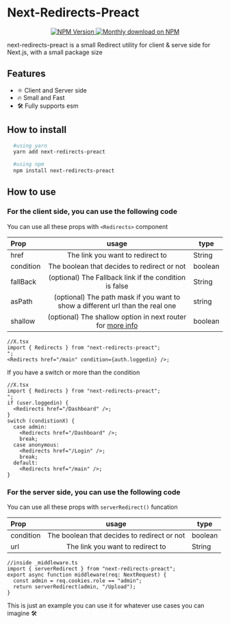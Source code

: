 # Next-Redirects-Preact

<p align="center">
  <a href="https://www.npmjs.org/package/next-redirects-preact">
    <img src="https://img.shields.io/npm/v/next-redirects-preact/latest.svg" alt="NPM Version" />
  </a>
  <a href="https://www.npmjs.org/package/next-redirects-preact">
    <img src="https://img.shields.io/npm/dm/next-redirects-preact.svg" alt="Monthly download on NPM" />
  </a>
</p>

next-redirects-preact is a small Redirect utility for client & serve side for Next.js, with a small package size

## Features

- ⚛️ Client and Server side
- 🔥 Small and Fast
- 🛠 Fully supports esm

## How to install

```zsh
  #using yarn
  yarn add next-redirects-preact

  #using npm
  npm install next-redirects-preact

```

## How to use

### For the client side, you can use the following code

You can use all these props with `<Redirects>` component

| Prop      |                                                     usage                                                     | type    |
| :-------- | :-----------------------------------------------------------------------------------------------------------: | ------- |
| href      |                                       The link you want to redirect to                                        | String  |
| condition |                                  The boolean that decides to redirect or not                                  | boolean |
| fallBack  |                            (optional) The Fallback link if the condition is false                             | String  |
| asPath    |                (optional) The path mask if you want to show a different url than the real one                 | string  |
| shallow   | (optional) The shallow option in next router for [more info](https://nextjs.org/docs/routing/shallow-routing) | boolean |

```tsx
//X.tsx
import { Redirects } from "next-redirects-preact";
";
<Redirects href="/main" condition={auth.loggedin} />;
```

If you have a switch or more than the condition

```tsx
//X.tsx
import { Redirects } from "next-redirects-preact";
";
if (user.loggedin) {
  <Redirects href="/Dashboard" />;
}
switch (condistionX) {
  case admin:
    <Redirects href="/Dashboard" />;
    break;
  case anonymous:
    <Redirects href="/Login" />;
    break;
  default:
    <Redirects href="/main" />;
}
```

### For the server side, you can use the following code

You can use all these props with `serverRedirect()` funcation

| Prop      |                    usage                    | type    |
| :-------- | :-----------------------------------------: | ------- |
| condition | The boolean that decides to redirect or not | boolean |
| url       |      The link you want to redirect to       | String  |

```tsx
//inside _middleware.ts
import { serverRedirect } from "next-redirects-preact";
export async function middleware(req: NextRequest) {
  const admin = req.cookies.role == "admin";
  return serverRedirect(admin, "/Upload");
}
```

This is just an example you can use it for whatever use cases you can imagine 🛠
